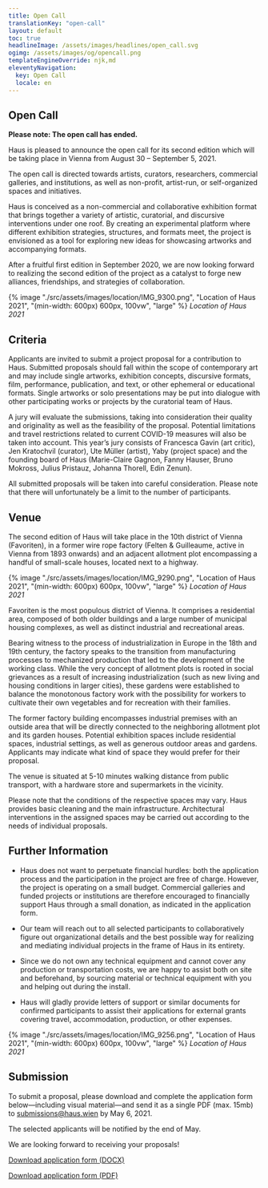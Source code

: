 ```yaml
---
title: Open Call
translationKey: "open-call"
layout: default
toc: true
headlineImage: /assets/images/headlines/open_call.svg
ogimg: /assets/images/og/opencall.png
templateEngineOverride: njk,md
eleventyNavigation:
  key: Open Call
  locale: en
---
```


## Open Call

**Please note: The open call has ended.**

Haus is pleased to announce the open call for its second edition which will be taking place in Vienna from August 30 – September 5, 2021.

The open call is directed towards artists, curators, researchers, commercial galleries, and institutions, as well as non-profit, artist-run, or self-organized spaces and initiatives. 

Haus is conceived as a non-commercial and collaborative exhibition format that brings together a variety of artistic, curatorial, and discursive interventions under one roof. By creating an experimental platform where different exhibition strategies, structures, and formats meet, the project is envisioned as a tool for exploring new ideas for showcasing artworks and accompanying formats.

After a fruitful first edition in September 2020, we are now looking forward to realizing the second edition of the project as a catalyst to forge new alliances, friendships, and strategies of collaboration.

{% 
image "./src/assets/images/location/IMG_9300.png", "Location of Haus 2021", "(min-width: 600px) 600px, 100vw", "large" 
%}
<em>Location of Haus 2021</em>


## Criteria

Applicants are invited to submit a project proposal for a contribution to Haus. Submitted proposals should fall within the scope of contemporary art and may include single artworks, exhibition concepts, discursive formats, film, performance, publication, and text, or other ephemeral or educational formats. Single artworks or solo presentations may be put into dialogue with other participating works or projects by the curatorial team of Haus.

A jury will evaluate the submissions, taking into consideration their quality and originality as well as the feasibility of the proposal. Potential limitations and travel restrictions related to current COVID-19 measures will also be taken into account. This year’s jury consists of Francesca Gavin (art critic), Jen Kratochvil (curator), Ute Müller (artist), Yaby (project space) and the founding board of Haus (Marie-Claire Gagnon, Fanny Hauser, Bruno Mokross, Julius Pristauz, Johanna Thorell, Edin Zenun).

All submitted proposals will be taken into careful consideration. Please note that there will unfortunately be a limit to the number of participants.


## Venue 

The second edition of Haus will take place in the 10th district of Vienna (Favoriten), in a former wire rope factory (Felten & Guilleaume, active in Vienna from 1893 onwards) and an adjacent allotment plot encompassing a handful of small-scale houses, located next to a highway. 

{% 
image "./src/assets/images/location/IMG_9290.png", "Location of Haus 2021", "(min-width: 600px) 600px, 100vw", "large" 
%}
<em>Location of Haus 2021</em>

Favoriten is the most populous district of Vienna. It comprises a residential area, composed of both older buildings and a large number of municipal housing complexes, as well as distinct industrial and recreational areas. 

Bearing witness to the process of industrialization in Europe in the 18th and 19th century, the factory speaks to the transition from manufacturing processes to mechanized production that led to the development of the working class. While the very concept of allotment plots is rooted in social grievances as a result of increasing industrialization (such as new living and housing conditions in larger cities), these gardens were established to balance the monotonous factory work with the possibility for workers to cultivate their own vegetables and for recreation with their families.

The former factory building encompasses industrial premises with an outside area that will be directly connected to the neighboring allotment plot and its garden houses. Potential exhibition spaces include residential spaces, industrial settings, as well as generous outdoor areas and gardens. Applicants may indicate what kind of space they would prefer for their proposal.

The venue is situated at 5-10 minutes walking distance from public transport, with a hardware store and supermarkets in the vicinity.

Please note that the conditions of the respective spaces may vary. Haus provides basic cleaning and the main infrastructure. Architectural interventions in the assigned spaces may be carried out according to the needs of individual proposals. 


## Further Information

- Haus does not want to perpetuate financial hurdles: both the application process and the participation in the project are free of charge. However, the project is operating on a small budget. Commercial galleries and funded projects or institutions are therefore encouraged to financially support Haus through a small donation, as indicated in the application form.

- Our team will reach out to all selected participants to collaboratively figure out organizational details and the best possible way for realizing and mediating individual projects in the frame of Haus in its entirety.

- Since we do not own any technical equipment and cannot cover any production or transportation costs, we are happy to assist both on site and beforehand, by sourcing material or technical equipment with you and helping out during the install. 

- Haus will gladly provide letters of support or similar documents for confirmed participants to assist their applications for external grants covering travel, accommodation, production, or other expenses.

{% 
image "./src/assets/images/location/IMG_9256.png", "Location of Haus 2021", "(min-width: 600px) 600px, 100vw", "large" 
%}
<em>Location of Haus 2021</em>


## Submission

To submit a proposal, please download and complete the application form below—including visual material—and send it as a single PDF (max. 15mb) to <a href="mailto:submissions@haus.wien">submissions@haus.wien</a> by May 6, 2021.

The selected applicants will be notified by the end of May.

We are looking forward to receiving your proposals!

<a class="u-nodeco c-button" href="/assets/documents/en_application_form_haus_2021.docx" data-no-swup="true">Download application form (DOCX) <i class="las la-download"></i></a>

<a class="u-nodeco c-button" href="/assets/documents/en_application_form_haus_2021.pdf" data-no-swup="true">Download application form (PDF) <i class="las la-download"></i></a>
